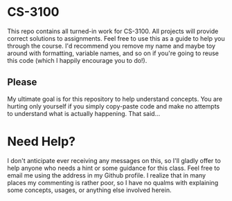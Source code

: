 # CS-3100 #
This repo contains all turned-in work for CS-3100. All projects will provide
correct solutions to assignments. Feel free to use this as a guide to help you
through the course. I'd recommend you remove my name and maybe toy around with
formatting, variable names, and so on if you're going to reuse this code (which
   I happily encourage you to do!).
## Please ##
My ultimate goal is for this repository to help understand concepts. You are
hurting only yourself if you simply copy-paste code and make no attempts to
understand what is actually happening. That said...

# Need Help? #
I don't anticipate ever receiving any messages on this, so I'll gladly offer to
help anyone who needs a hint or some guidance for this class. Feel free to email
me using the address in my Github profile. I realize that in many places my
commenting is rather poor, so I have no qualms with explaining some concepts,
usages, or anything else involved herein.
